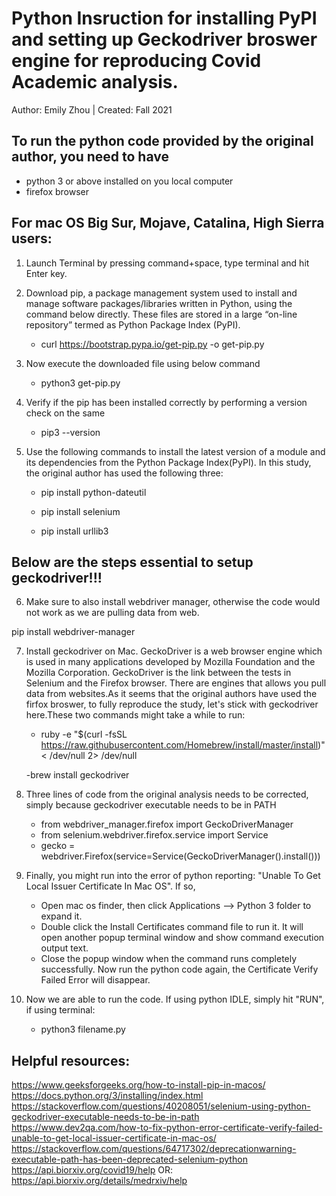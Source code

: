 # Python Insruction for installing PyPI and setting up Geckodriver broswer engine for reproducing Covid Academic analysis. 

Author: Emily Zhou | Created: Fall 2021

## To run the python code provided by the original author, you need to have
  - python 3 or above installed on you local computer
  - firefox browser
  
  
## For mac OS Big Sur, Mojave, Catalina, High Sierra users: 

1. Launch Terminal by pressing command+space, type terminal and hit Enter key.

2. Download pip, a package management system used to install and manage software packages/libraries written in Python, using the command below directly. These files are stored in a large “on-line repository” termed as Python Package Index (PyPI).

    - curl https://bootstrap.pypa.io/get-pip.py -o get-pip.py

3. Now execute the downloaded file using below command

    - python3 get-pip.py

4. Verify if the pip has been installed correctly by performing a version check on the same

    - pip3 --version

5. Use the following commands to install the latest version of a module and its dependencies from the Python Package Index(PyPI). In this study, the original author has used the following three:

    - pip install python-dateutil

    - pip install selenium

    - pip install urllib3

## Below are the steps essential to setup geckodriver!!!

6. Make sure to also install webdriver manager, otherwise the code would not work as we are pulling data from web. 

  pip install webdriver-manager

7. Install geckodriver on Mac. GeckoDriver is a web browser engine which is used in many applications developed by Mozilla Foundation and the Mozilla Corporation. GeckoDriver is the link between the tests in Selenium and the Firefox browser. There are engines that allows you pull data from websites.As it seems that the original authors have used the firfox broswer, to fully reproduce the study, let's stick with geckodriver here.These two commands might take a while to run: 

    - ruby -e "$(curl -fsSL https://raw.githubusercontent.com/Homebrew/install/master/install)" < /dev/null 2> /dev/null

    -brew install geckodriver

8. Three lines of code from the original analysis needs to be corrected, simply because geckodriver executable needs to be in PATH

    - from webdriver_manager.firefox import GeckoDriverManager
    - from selenium.webdriver.firefox.service import Service
    - gecko = webdriver.Firefox(service=Service(GeckoDriverManager().install()))


9. Finally, you might run into the error of python reporting: "Unable To Get Local Issuer Certificate In Mac OS". If so,

    - Open mac os finder, then click Applications —> Python 3 folder to expand it.
    - Double click the Install Certificates command file to run it. It will open another popup terminal window and show command execution output text.
    - Close the popup window when the command runs completely successfully. Now run the python code again, the Certificate Verify Failed Error will disappear.
  
10. Now we are able to run the code. If using python IDLE, simply hit "RUN", if using terminal:

    - python3 filename.py


## Helpful resources:

https://www.geeksforgeeks.org/how-to-install-pip-in-macos/
https://docs.python.org/3/installing/index.html
https://stackoverflow.com/questions/40208051/selenium-using-python-geckodriver-executable-needs-to-be-in-path
https://www.dev2qa.com/how-to-fix-python-error-certificate-verify-failed-unable-to-get-local-issuer-certificate-in-mac-os/
https://stackoverflow.com/questions/64717302/deprecationwarning-executable-path-has-been-deprecated-selenium-python
https://api.biorxiv.org/covid19/help
OR: https://api.biorxiv.org/details/medrxiv/help